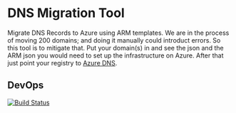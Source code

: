 # DNS Migration Tool
Migrate DNS Records to Azure using ARM templates.
We are in the process of moving 200 domains; and doing it manually could introduct errors. So this tool is to mitigate that.
Put your domain(s) in and see the json and the ARM json you would need to set up the infrastructure on Azure. After that just point your registry to [Azure DNS](https://docs.microsoft.com/en-us/azure/dns/dns-getstarted-portal).

## DevOps
[![Build Status](https://dev.azure.com/SPUD365/Azure/_apis/build/status/DNS%20Migration%20Tool?branchName=master)](https://dev.azure.com/SPUD365/Azure/_build/latest?definitionId=99&branchName=master)